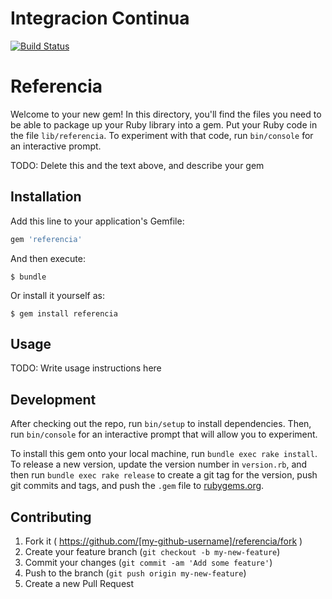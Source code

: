 # Integracion Continua
[![Build Status](https://travis-ci.org/hectorinoman/practica9LPP.svg)](https://travis-ci.org/hectorinoman/practica9LPP)


# Referencia

Welcome to your new gem! In this directory, you'll find the files you need to be able to package up your Ruby library into a gem. Put your Ruby code in the file `lib/referencia`. To experiment with that code, run `bin/console` for an interactive prompt.

TODO: Delete this and the text above, and describe your gem

## Installation

Add this line to your application's Gemfile:

```ruby
gem 'referencia'
```

And then execute:

    $ bundle

Or install it yourself as:

    $ gem install referencia

## Usage

TODO: Write usage instructions here

## Development

After checking out the repo, run `bin/setup` to install dependencies. Then, run `bin/console` for an interactive prompt that will allow you to experiment.

To install this gem onto your local machine, run `bundle exec rake install`. To release a new version, update the version number in `version.rb`, and then run `bundle exec rake release` to create a git tag for the version, push git commits and tags, and push the `.gem` file to [rubygems.org](https://rubygems.org).

## Contributing

1. Fork it ( https://github.com/[my-github-username]/referencia/fork )
2. Create your feature branch (`git checkout -b my-new-feature`)
3. Commit your changes (`git commit -am 'Add some feature'`)
4. Push to the branch (`git push origin my-new-feature`)
5. Create a new Pull Request
